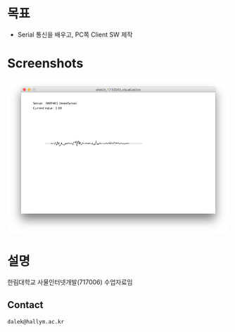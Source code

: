 # 목표 
* Serial 통신을 배우고, PC쪽 Client SW 제작

# Screenshots
<img src="https://raw.githubusercontent.com/dalek7/Undergrad-2017Fall-IoT/master/Processing%2BArduino/02-Serial-ADC-basic/sketch_171004b_visualization/ScreenShot_01.png" />

# 설명
한림대학교 사물인터넷개발(717006) 수업자료임

## Contact
```
dalek@hallym.ac.kr
```
